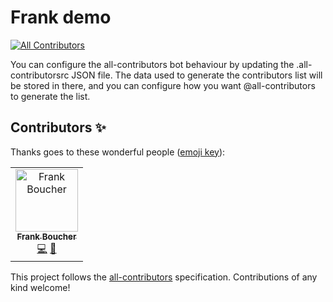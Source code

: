 # Frank demo

[![All Contributors](https://img.shields.io/badge/all_contributors-1-orange.svg?style=flat-square)](#contributors)
 
 You can configure the all-contributors bot behaviour by updating the .all-contributorsrc JSON file. The data used to generate the contributors list will be stored in there, and you can configure how you want @all-contributors to generate the list.

 
## Contributors ✨

Thanks goes to these wonderful people ([emoji key](https://allcontributors.org/docs/en/emoji-key)):

<!-- ALL-CONTRIBUTORS-LIST:START - Do not remove or modify this section -->
<!-- prettier-ignore -->
<table>
  <tr>
    <td align="center"><a href="http://cloud5mins.com"><img src="https://avatars3.githubusercontent.com/u/2404846?v=4" width="100px;" alt="Frank Boucher"/><br /><sub><b>Frank Boucher</b></sub></a><br /><a href="https://github.com/FBoucher/frankdemo/commits?author=FBoucher" title="Code">💻</a> <a href="#talk-FBoucher" title="Talks">📢</a></td>
  </tr>
</table>

<!-- ALL-CONTRIBUTORS-LIST:END -->

This project follows the [all-contributors](https://github.com/all-contributors/all-contributors) specification. Contributions of any kind welcome!
